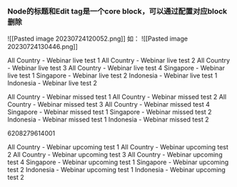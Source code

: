 ### Node的标题和Edit tag是一个core block，可以通过配置对应block删除
![[Pasted image 20230724120052.png]]
如：
![[Pasted image 20230724130446.png]]



All Country - Webinar live test 1
All Country - Webinar live test 2
All Country - Webinar live test 3
All Country - Webinar live test 4
Singapore - Webinar live test 1
Singapore - Webinar live test 2
Indonesia - Webinar live test 1
Indonesia - Webinar live test 2

All Country - Webinar missed test 1
All Country - Webinar missed test 2
All Country - Webinar missed test 3
All Country - Webinar missed test 4
Singapore - Webinar missed test 1
Singapore - Webinar missed test 2
Indonesia - Webinar missed test 1
Indonesia - Webinar missed test 2

6208279614001

All Country - Webinar upcoming test 1
All Country - Webinar upcoming test 2
All Country - Webinar upcoming test 3
All Country - Webinar upcoming test 4
Singapore - Webinar upcoming test 1
Singapore - Webinar upcoming test 2
Indonesia - Webinar upcoming test 1
Indonesia - Webinar upcoming test 2